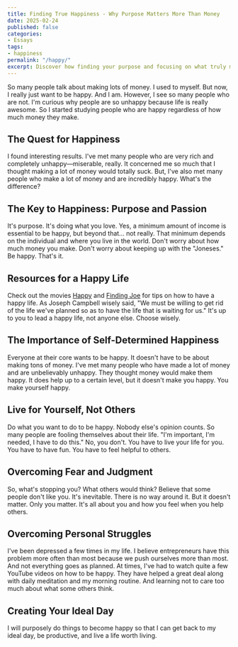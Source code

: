 ```yaml
---
title: Finding True Happiness - Why Purpose Matters More Than Money
date: 2025-02-24
published: false
categories:
- Essays
tags:
- happiness
permalink: "/happy/"
excerpt: Discover how finding your purpose and focusing on what truly makes you happy can lead to a fulfilling life, regardless of how much money you make.
---
```

So many people talk about making lots of money. I used to myself. But now, I really just want to be happy. And I am. However, I see so many people who are not. I'm curious why people are so unhappy because life is really awesome. So I started studying people who are happy regardless of how much money they make.

## The Quest for Happiness

I found interesting results. I've met many people who are very rich and completely unhappy—miserable, really. It concerned me so much that I thought making a lot of money would totally suck. But, I've also met many people who make a lot of money and are incredibly happy. What's the difference?

## The Key to Happiness: Purpose and Passion

It's purpose. It's doing what you love. Yes, a minimum amount of income is essential to be happy, but beyond that... not really. That minimum depends on the individual and where you live in the world. Don't worry about how much money you make. Don't worry about keeping up with the "Joneses." Be happy. That's it.

## Resources for a Happy Life

Check out the movies [Happy](http://www.thehappymovie.com/) and [Finding Joe](http://findingjoethemovie.com/) for tips on how to have a happy life. As Joseph Campbell wisely said, "We must be willing to get rid of the life we've planned so as to have the life that is waiting for us." It's up to you to lead a happy life, not anyone else. Choose wisely.

## The Importance of Self-Determined Happiness

Everyone at their core wants to be happy. It doesn't have to be about making tons of money. I've met many people who have made a lot of money and are unbelievably unhappy. They thought money would make them happy. It does help up to a certain level, but it doesn't make you happy. You make yourself happy.

## Live for Yourself, Not Others

Do what you want to do to be happy. Nobody else's opinion counts. So many people are fooling themselves about their life. "I'm important, I'm needed, I have to do this." No, you don't. You have to live your life for you. You have to have fun. You have to feel helpful to others.

## Overcoming Fear and Judgment

So, what's stopping you? What others would think? Believe that some people don't like you. It's inevitable. There is no way around it. But it doesn't matter. Only you matter. It's all about you and how you feel when you help others.

## Overcoming Personal Struggles

I've been depressed a few times in my life. I believe entrepreneurs have this problem more often than most because we push ourselves more than most. And not everything goes as planned. At times, I've had to watch quite a few YouTube videos on how to be happy. They have helped a great deal along with daily meditation and my morning routine. And learning not to care too much about what some others think.

## Creating Your Ideal Day

I will purposely do things to become happy so that I can get back to my ideal day, be productive, and live a life worth living.
